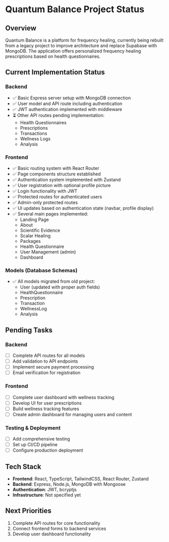 # Quantum Balance Project Status

## Overview
Quantum Balance is a platform for frequency healing, currently being rebuilt from a legacy project to improve architecture and replace Supabase with MongoDB. The application offers personalized frequency healing prescriptions based on health questionnaires.

## Current Implementation Status

### Backend
- ✅ Basic Express server setup with MongoDB connection
- ✅ User model and API route including authentication
- ✅ JWT authentication implemented with middleware
- ⏳ Other API routes pending implementation:
  - Health Questionnaires
  - Prescriptions
  - Transactions
  - Wellness Logs
  - Analysis

### Frontend
- ✅ Basic routing system with React Router
- ✅ Page components structure established
- ✅ Authentication system implemented with Zustand
- ✅ User registration with optional profile picture
- ✅ Login functionality with JWT
- ✅ Protected routes for authenticated users
- ✅ Admin-only protected routes
- ✅ UI updates based on authentication state (navbar, profile display)
- ✅ Several main pages implemented:
  - Landing Page
  - About
  - Scientific Evidence
  - Scalar Healing
  - Packages
  - Health Questionnaire
  - User Management (admin)
  - Dashboard

### Models (Database Schemas)
- ✅ All models migrated from old project:
  - User (updated with proper auth fields)
  - HealthQuestionnaire
  - Prescription
  - Transaction
  - WellnessLog
  - Analysis

## Pending Tasks

### Backend
- [ ] Complete API routes for all models
- [ ] Add validation to API endpoints
- [ ] Implement secure payment processing
- [ ] Email verification for registration

### Frontend
- [ ] Complete user dashboard with wellness tracking
- [ ] Develop UI for user prescriptions
- [ ] Build wellness tracking features
- [ ] Create admin dashboard for managing users and content

### Testing & Deployment
- [ ] Add comprehensive testing
- [ ] Set up CI/CD pipeline
- [ ] Configure production deployment

## Tech Stack
- **Frontend**: React, TypeScript, TailwindCSS, React Router, Zustand
- **Backend**: Express, Node.js, MongoDB with Mongoose
- **Authentication**: JWT, bcryptjs
- **Infrastructure**: Not specified yet

## Next Priorities
1. Complete API routes for core functionality
2. Connect frontend forms to backend services
3. Develop user dashboard functionality 